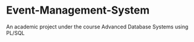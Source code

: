 # Event-Management-System
An academic project under the course Advanced Database Systems using PL/SQL
